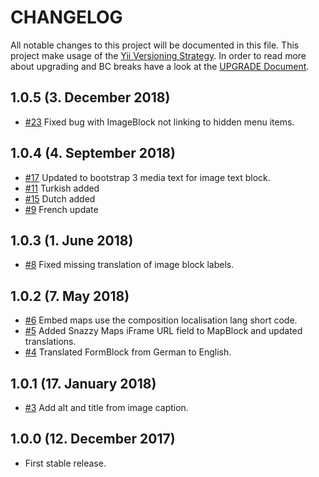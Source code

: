 # CHANGELOG

All notable changes to this project will be documented in this file. This project make usage of the [Yii Versioning Strategy](https://github.com/yiisoft/yii2/blob/master/docs/internals/versions.md). In order to read more about upgrading and BC breaks have a look at the [UPGRADE Document](UPGRADE.md).

## 1.0.5 (3. December 2018)

+ [#23](https://github.com/luyadev/luya-bootstrap3/issues/23) Fixed bug with ImageBlock not linking to hidden menu items.

## 1.0.4 (4. September 2018)

+ [#17](https://github.com/luyadev/luya-bootstrap3/issues/17) Updated to bootstrap 3 media text for image text block.
+ [#11](https://github.com/luyadev/luya-bootstrap3/issues/11) Turkish added
+ [#15](https://github.com/luyadev/luya-bootstrap3/issues/18) Dutch added
+ [#9](https://github.com/luyadev/luya-bootstrap3/issues/9) French update

## 1.0.3 (1. June 2018)

+ [#8](https://github.com/luyadev/luya-bootstrap3/issues/8) Fixed missing translation of image block labels.

## 1.0.2 (7. May 2018)

+ [#6](https://github.com/luyadev/luya-bootstrap3/pull/6) Embed maps use the composition localisation lang short code.
+ [#5](https://github.com/luyadev/luya-bootstrap3/issues/5) Added Snazzy Maps iFrame URL field to MapBlock and updated translations.
+ [#4](https://github.com/luyadev/luya-bootstrap3/pull/4) Translated FormBlock from German to English.

## 1.0.1 (17. January 2018)

+ [#3](https://github.com/luyadev/luya-bootstrap3/issues/3) Add alt and title from image caption.

## 1.0.0 (12. December 2017)

+ First stable release.
